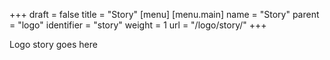 +++
draft = false
title = "Story"
[menu]
	[menu.main]
		name = "Story"
		parent = "logo"
		identifier = "story"
		weight = 1
		url = "/logo/story/"
+++

Logo story goes here